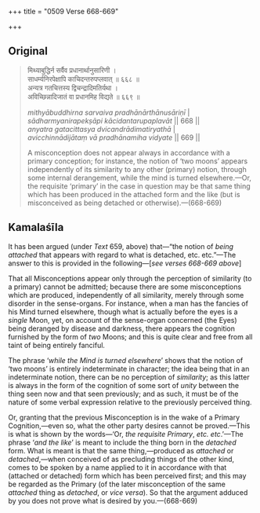+++
title = "0509 Verse 668-669"

+++
## Original 
>
> मिथ्याबुद्धिर्न सर्वैव प्रधानार्थानुसारिणी ।  
> साधर्म्यनिरपेक्षापि काचिदन्तरुपप्लवात् ॥ ६६८ ॥  
> अन्यत्र गतचित्तस्य द्विचन्द्रादिमतिर्यथा ।  
> अविच्छिन्नादिजातं वा प्रधानमिह विद्यते ॥ ६६९ ॥ 
>
> *mithyābuddhirna sarvaiva pradhānārthānusāriṇī* \|  
> *sādharmyanirapekṣāpi kācidantarupaplavāt* \|\| 668 \|\|  
> *anyatra gatacittasya dvicandrādimatiryathā* \|  
> *avicchinnādijātaṃ vā pradhānamiha vidyate* \|\| 669 \|\| 
>
> A misconception does not appear always in accordance with a primary conception; for instance, the notion of ‘two moons’ appears independently of its similarity to any other (primary) notion, through some internal derangement, while the mind is turned elsewhere.—Or, the requisite ‘primary’ in the case in question may be that same thing which has been produced in the attached form and the like (but is misconceived as being detached or otherwise).—(668-669)



## Kamalaśīla

It has been argued (under *Text* 659, above) that—“the notion of *being attached* that appears with regard to what is detached, etc. etc.”—The answer to this is provided in the following—[*see verses 668-669 above*]

That all Misconceptions appear only through the perception of similarity (to a primary) cannot be admitted; because there are some misconceptions which are produced, independently of all similarity, merely through some disorder in the sense-organs. For instance, when a man has the fancies of his Mind turned elsewhere, though what is actually before the eyes is a *single* Moon, yet, on account of the sense-organ concerned (the Eyes) being deranged by disease and darkness, there appears the cognition furnished by the form of *two* Moons; and this is quite clear and free from all taint of being entirely fanciful.

The phrase ‘*while the Mind is turned elsewhere*’ shows that the notion of ‘two moons’ is entirely indeterminate in character; the idea being that in an indeterminate notion, there can be no perception of *similarity*; as this latter is always in the form of the cognition of some sort of *unity* between the thing seen now and that seen previously; and as such, it must be of the nature of some verbal expression relative to the previously perceived thing.

Or, granting that the previous Misconception is in the wake of a Primary Cognition,—even so, what the other party desires cannot be proved.—This is what is shown by the words—‘Or, *the requisite Primary*, *etc. etc*.’—The phrase ‘*and the like*’ is meant to include the thing born in the *detached* form. What is meant is that the same thing,—produced as *attached* or *detached*,—when conceived of as precluding things of the other kind, comes to be spoken by a name applied to it in accordance with that (attached or detached) form which has been perceived first; and this may be regarded as the Primary (of the later misconception of the same *attached* thing as *detached*, or *vice versa*). So that the argument adduced by you does not prove what is desired by you.—(668-669)


